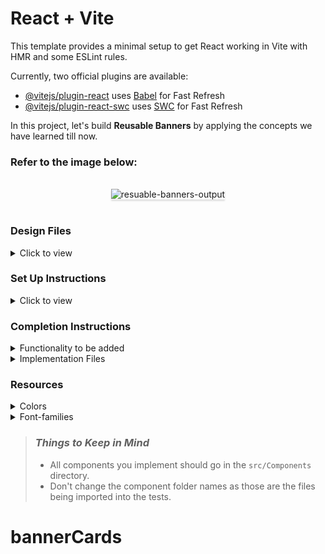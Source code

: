 # React + Vite

This template provides a minimal setup to get React working in Vite with HMR and some ESLint rules.

Currently, two official plugins are available:

- [@vitejs/plugin-react](https://github.com/vitejs/vite-plugin-react/blob/main/packages/plugin-react/README.md) uses [Babel](https://babeljs.io/) for Fast Refresh
- [@vitejs/plugin-react-swc](https://github.com/vitejs/vite-plugin-react-swc) uses [SWC](https://swc.rs/) for Fast Refresh

In this project, let's build **Reusable Banners** by applying the concepts we have learned till now.

### Refer to the image below:

<br/>
<div style="text-align: center;">
<img src="https://assets.ccbp.in/frontend/content/react-js/resuable-banners-lg-output.png" alt="resuable-banners-output" style="max-width:70%;box-shadow:0 2.8px 2.2px rgba(0, 0, 0, 0.12)">
</div>
<br/>

### Design Files

<details>
<summary>Click to view</summary>

- [Extra Small (Size < 576px), Small (Size >= 576px), Medium (Size >= 768px)](https://assets.ccbp.in/frontend/content/react-js/reusable-banners-sm-output-v2.png)
- [Large (Size >= 992px) and Extra Large (Size >= 1200px)](https://assets.ccbp.in/frontend/content/react-js/resuable-banners-lg-output.png)

</details>

### Set Up Instructions

<details>
<summary>Click to view</summary>

- Download dependencies by running `npm install`
- Start up the app using `npm run dev`
</details>

### Completion Instructions

<details>
<summary>Functionality to be added</summary>
<br/>

The app must have the following functionalities

- The App is provided with `bannerCardsList`. It consists of a list of bannerCardItem objects with the following properties in each bannerCardItem object

  |     Key     | Data Type |
  | :---------: | :-------: |
  |     id      |  Number   |
  | headerText  |  String   |
  | description |  String   |
  |  className  |  String   |

- The value of the key `id` should be used as a key to the `BannerCard` component.
- The value of the key `className` should be used as a className for the HTML list item in the `BannerCard` component.

</details>

<details>
<summary>Implementation Files</summary>
<br/>

Use these files to complete the implementation:

- `src/App.js`
- `src/App.css`
- `src/components/BannerCard/BannerCard.jsx`
</details>

### Resources

<details>
<summary>Colors</summary>

<br/>

<div style="background-color: #cbced2; width: 150px; padding: 10px; color: black">Hex: #cbced2</div>
<div style="background-color: #64748b; width: 150px; padding: 10px; color: white">Hex: #64748b</div>
<div style="background-color: #ffffff; width: 150px; padding: 10px; color: black">Hex: #ffffff</div>
<div style="background-color: #326a9d; width: 150px; padding: 10px; color: white">Hex: #326a9d</div>

</details>

<details>
<summary>Font-families</summary>

- Roboto

</details>

> ### _Things to Keep in Mind_
>
> - All components you implement should go in the `src/Components` directory.
> - Don't change the component folder names as those are the files being imported into the tests.

# bannerCards
